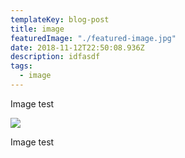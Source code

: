 ```yaml
---
templateKey: blog-post
title: image
featuredImage: "./featured-image.jpg"
date: 2018-11-12T22:50:08.936Z
description: idfasdf
tags:
  - image
---
```



Image test

![](/img/screen-shot-2018-11-12-at-4.50.41-pm.png)

Image test
